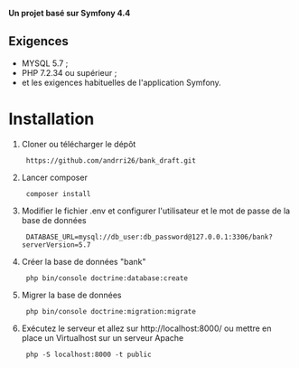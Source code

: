 **Un projet basé sur Symfony 4.4**

Exigences
-----------------
* MYSQL 5.7 ;
* PHP 7.2.34 ou supérieur ;
* et les exigences habituelles de l'application Symfony.

Installation
========================

1. Cloner ou télécharger le dépôt

        https://github.com/andrri26/bank_draft.git

2. Lancer composer

	    composer install

3. Modifier le fichier .env et configurer l'utilisateur et le mot de passe de la base de données 

	    DATABASE_URL=mysql://db_user:db_password@127.0.0.1:3306/bank?serverVersion=5.7

4. Créer la base de données "bank"

        php bin/console doctrine:database:create
    
5. Migrer la base de données

        php bin/console doctrine:migration:migrate
    
6. Exécutez le serveur et allez sur http://localhost:8000/ ou mettre en place un Virtualhost sur un serveur Apache
    
        php -S localhost:8000 -t public
        
